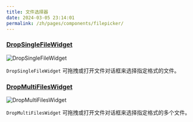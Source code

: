 ```yaml
---
title: 文件选择器
date: 2024-03-05 23:14:01
permalink: /zh/pages/components/filepicker/
---
```


### [DropSingleFileWidget](https://qfluentwidgets.com/zh/price)

![DropSingleFileWidget](/img/components/filepicker/DropSingleFileWidget.png)

`DropSingleFileWidget` 可拖拽或打开文件对话框来选择指定格式的文件。


### [DropMultiFilesWidget](https://qfluentwidgets.com/zh/price)

![DropMultiFilesWidget](/img/components/filepicker/DropMultiFilesWidget.png)

`DropMultiFilesWidget` 可拖拽或打开文件对话框来选择指定格式的多个文件。